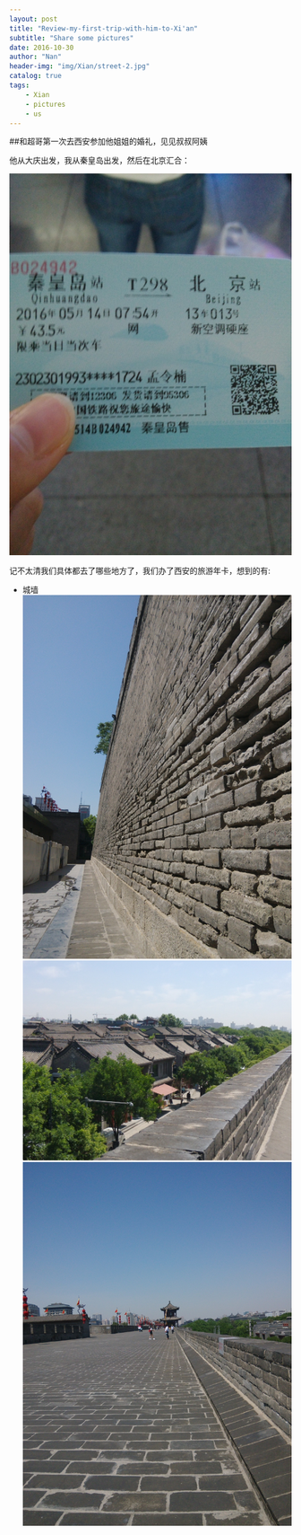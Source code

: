 ```yaml
---
layout: post
title: "Review-my-first-trip-with-him-to-Xi'an"
subtitle: "Share some pictures"
date: 2016-10-30
author: "Nan"
header-img: "img/Xian/street-2.jpg"
catalog: true
tags:
	- Xian
	- pictures
	- us
---
```


##和超哥第一次去西安参加他姐姐的婚礼，见见叔叔阿姨

他从大庆出发，我从秦皇岛出发，然后在北京汇合：

![ticket](img/Xian/ticket.jpg)

记不太清我们具体都去了哪些地方了，我们办了西安的旅游年卡，想到的有:

- 城墙
	![street1](img/Xian/street-1.jpg)
	![street2](img/Xian/street-2.jpg)
	![street3](img/Xian/street-3.jpg)

